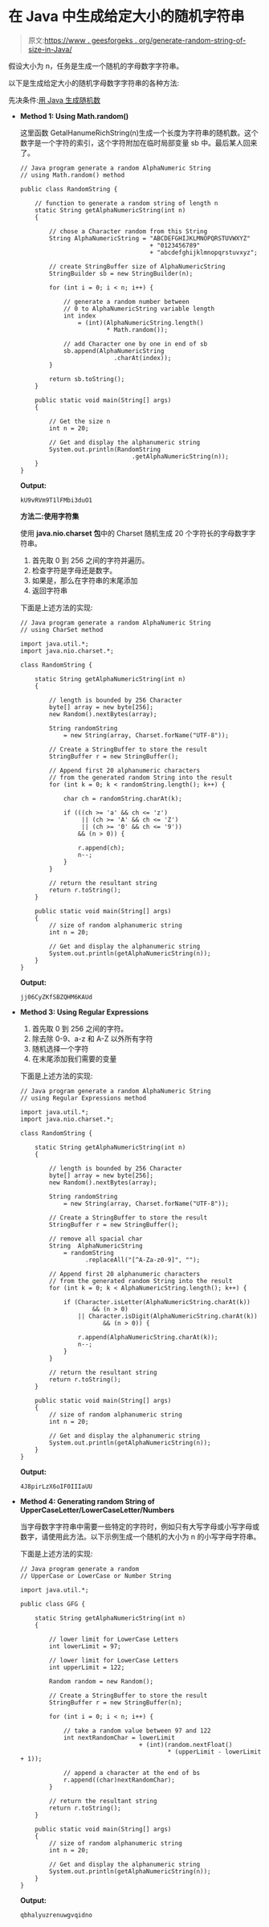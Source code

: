 # 在 Java 中生成给定大小的随机字符串

> 原文:[https://www . geesforgeks . org/generate-random-string-of-size-in-Java/](https://www.geeksforgeeks.org/generate-random-string-of-given-size-in-java/)

假设大小为 n，任务是生成一个随机的字母数字字符串。

以下是生成给定大小的随机字母数字字符串的各种方法:

先决条件:[用 Java 生成随机数](https://www.geeksforgeeks.org/generating-random-numbers-in-java/)

*   **Method 1: Using Math.random()**

    这里函数 GetalHanumeRichString(n)生成一个长度为字符串的随机数。这个数字是一个字符的索引，这个字符附加在临时局部变量 sb 中。最后某人回来了。

    ```
    // Java program generate a random AlphaNumeric String
    // using Math.random() method

    public class RandomString {

        // function to generate a random string of length n
        static String getAlphaNumericString(int n)
        {

            // chose a Character random from this String
            String AlphaNumericString = "ABCDEFGHIJKLMNOPQRSTUVWXYZ"
                                        + "0123456789"
                                        + "abcdefghijklmnopqrstuvxyz";

            // create StringBuffer size of AlphaNumericString
            StringBuilder sb = new StringBuilder(n);

            for (int i = 0; i < n; i++) {

                // generate a random number between
                // 0 to AlphaNumericString variable length
                int index
                    = (int)(AlphaNumericString.length()
                            * Math.random());

                // add Character one by one in end of sb
                sb.append(AlphaNumericString
                              .charAt(index));
            }

            return sb.toString();
        }

        public static void main(String[] args)
        {

            // Get the size n
            int n = 20;

            // Get and display the alphanumeric string
            System.out.println(RandomString
                                   .getAlphaNumericString(n));
        }
    }
    ```

    **Output:**

    ```
    kU9vRVm9T1lFMbi3duO1

    ```

    **方法二:使用字符集**

    使用 **java.nio.charset 包**中的 Charset 随机生成 20 个字符长的字母数字字符串。

    1.  首先取 0 到 256 之间的字符并遍历。
    2.  检查字符是字母还是数字。
    3.  如果是，那么在字符串的末尾添加
    4.  返回字符串

    下面是上述方法的实现:

    ```
    // Java program generate a random AlphaNumeric String
    // using CharSet method

    import java.util.*;
    import java.nio.charset.*;

    class RandomString {

        static String getAlphaNumericString(int n)
        {

            // length is bounded by 256 Character
            byte[] array = new byte[256];
            new Random().nextBytes(array);

            String randomString
                = new String(array, Charset.forName("UTF-8"));

            // Create a StringBuffer to store the result
            StringBuffer r = new StringBuffer();

            // Append first 20 alphanumeric characters
            // from the generated random String into the result
            for (int k = 0; k < randomString.length(); k++) {

                char ch = randomString.charAt(k);

                if (((ch >= 'a' && ch <= 'z')
                     || (ch >= 'A' && ch <= 'Z')
                     || (ch >= '0' && ch <= '9'))
                    && (n > 0)) {

                    r.append(ch);
                    n--;
                }
            }

            // return the resultant string
            return r.toString();
        }

        public static void main(String[] args)
        {
            // size of random alphanumeric string
            int n = 20;

            // Get and display the alphanumeric string
            System.out.println(getAlphaNumericString(n));
        }
    }
    ```

    **Output:**

    ```
    jj06CyZKfSBZQHM6KAUd

    ```

*   **Method 3: Using Regular Expressions**
    1.  首先取 0 到 256 之间的字符。
    2.  除去除 0-9、a-z 和 A-Z 以外所有字符
    3.  随机选择一个字符
    4.  在末尾添加我们需要的变量

    下面是上述方法的实现:

    ```
    // Java program generate a random AlphaNumeric String
    // using Regular Expressions method

    import java.util.*;
    import java.nio.charset.*;

    class RandomString {

        static String getAlphaNumericString(int n)
        {

            // length is bounded by 256 Character
            byte[] array = new byte[256];
            new Random().nextBytes(array);

            String randomString
                = new String(array, Charset.forName("UTF-8"));

            // Create a StringBuffer to store the result
            StringBuffer r = new StringBuffer();

            // remove all spacial char
            String  AlphaNumericString
                = randomString
                      .replaceAll("[^A-Za-z0-9]", "");

            // Append first 20 alphanumeric characters
            // from the generated random String into the result
            for (int k = 0; k < AlphaNumericString.length(); k++) {

                if (Character.isLetter(AlphaNumericString.charAt(k))
                        && (n > 0)
                    || Character.isDigit(AlphaNumericString.charAt(k))
                           && (n > 0)) {

                    r.append(AlphaNumericString.charAt(k));
                    n--;
                }
            }

            // return the resultant string
            return r.toString();
        }

        public static void main(String[] args)
        {
            // size of random alphanumeric string
            int n = 20;

            // Get and display the alphanumeric string
            System.out.println(getAlphaNumericString(n));
        }
    }
    ```

    **Output:**

    ```
    4J8pirLzX6oIF0IIIaUU

    ```

*   **Method 4: Generating random String of UpperCaseLetter/LowerCaseLetter/Numbers**

    当字母数字字符串中需要一些特定的字符时，例如只有大写字母或小写字母或数字，请使用此方法。以下示例生成一个随机的大小为 n 的小写字母字符串。

    下面是上述方法的实现:

    ```
    // Java program generate a random
    // UpperCase or LowerCase or Number String

    import java.util.*;

    public class GFG {

        static String getAlphaNumericString(int n)
        {

            // lower limit for LowerCase Letters
            int lowerLimit = 97;

            // lower limit for LowerCase Letters
            int upperLimit = 122;

            Random random = new Random();

            // Create a StringBuffer to store the result
            StringBuffer r = new StringBuffer(n);

            for (int i = 0; i < n; i++) {

                // take a random value between 97 and 122
                int nextRandomChar = lowerLimit
                                     + (int)(random.nextFloat()
                                             * (upperLimit - lowerLimit + 1));

                // append a character at the end of bs
                r.append((char)nextRandomChar);
            }

            // return the resultant string
            return r.toString();
        }

        public static void main(String[] args)
        {
            // size of random alphanumeric string
            int n = 20;

            // Get and display the alphanumeric string
            System.out.println(getAlphaNumericString(n));
        }
    }
    ```

    **Output:**

    ```
    qbhalyuzrenuwgvqidno

    ```